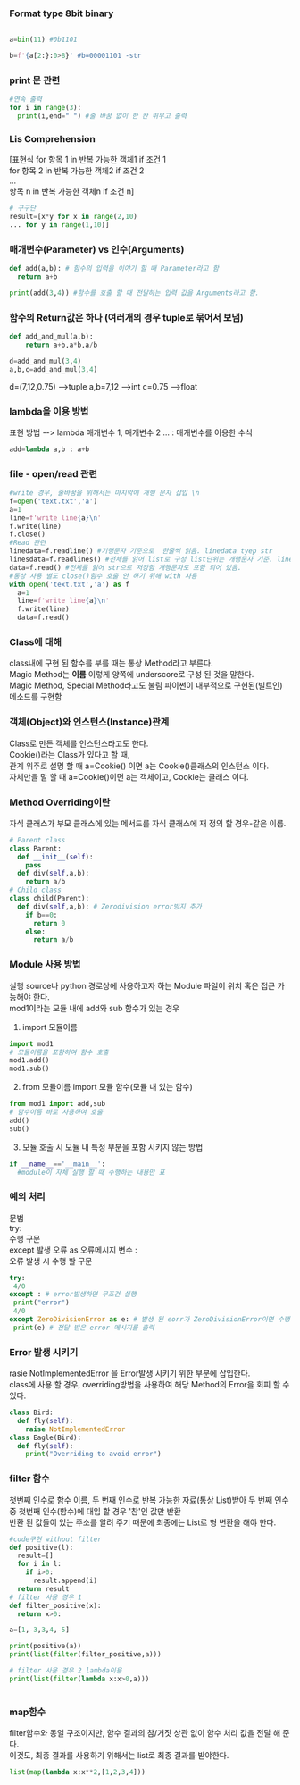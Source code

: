 ### Format type 8bit binary

```python

a=bin(11) #0b1101

b=f'{a[2:}:0>8}' #b=00001101 -str

```
### print 문 관련

```python
#연속 출력
for i in range(3):
  print(i,end=" ") #줄 바꿈 없이 한 칸 뛰우고 출력

```

### Lis Comprehension  
[표현식 for 항목 1 in 반복 가능한 객체1 if 조건 1  
        for 항목 2 in 반복 가능한 객체2 if 조건 2  
        ...  
        항목 n in 반복 가능한 객체n if 조건 n]  

```python
# 구구단
result=[x*y for x in range(2,10)
... for y in range(1,10)]
```

### 매개변수(Parameter) vs 인수(Arguments)

```python
def add(a,b): # 함수의 입력을 이야기 할 때 Parameter라고 함
  return a+b

print(add(3,4)) #함수를 호출 할 때 전달하는 입력 값을 Arguments라고 함.
```
### 함수의 Return값은 하나 (여러개의 경우 tuple로 묶어서 보냄)

```python
def add_and_mul(a,b):
    return a+b,a*b,a/b

d=add_and_mul(3,4)
a,b,c=add_and_mul(3,4)
```
d=(7,12,0.75) -->tuple
a,b=7,12 -->int
c=0.75 -->float

### lambda을 이용 방법
표현 방법 --> lambda 매개변수 1, 매개변수 2 ... : 매개변수를 이용한 수식
```python
add=lambda a,b : a+b
```
### file - open/read 관련
```python
#write 경우, 줄바꿈을 위해서는 마지막에 개행 문자 삽입 \n
f=open('text.txt','a')
a=1
line=f'write line{a}\n'
f.write(line)
f.close()
#Read 관련
linedata=f.readline() #기행문자 기준으로  한줄씩 읽음. linedata tyep str
linesdata=f.readlines() #전체를 읽어 list로 구성 list단위는 개행문자 기준. linesdata tyep list
data=f.read() #전체를 읽어 str으로 저장함 개행문자도 포함 되어 있음.
#통상 사용 별도 close()함수 호출 안 하기 위해 with 사용
with open('text.txt','a') as f
  a=1
  line=f'write line{a}\n'
  f.write(line)
  data=f.read()
```
### Class에 대해
class내에 구현 된 함수를 부를 때는 통상 Method라고 부른다.  
Magic Method는 __이름__ 이렇게 양쪽에 underscore로 구성 된 것을 말한다.  
Magic Method, Special Method라고도 불림 파이썬이 내부적으로 구현된(빌트인) 메소드를 구현함

### 객체(Object)와 인스턴스(Instance)관계
Class로 만든 객체를 인스턴스라고도 한다.  
Cookie()라는 Class가 있다고 할 때,  
관계 위주로 설명 할 때 a=Cookie() 이면 a는 Cookie()클래스의 인스턴스 이다.  
자체만을 말 할 때 a=Cookie()이면 a는 객체이고, Cookie는 클래스 이다.

### Method Overriding이란
자식 클래스가 부모 클래스에 있는 메서드를 자식 클래스에 재 정의 할 경우-같은 이름.
```python
# Parent class
class Parent:
  def __init__(self):
    pass
  def div(self,a,b):
    return a/b
# Child class
class child(Parent):
  def div(self,a,b): # Zerodivision error방지 추가
    if b==0:
      return 0
    else:
      return a/b
```

### Module 사용 방법
실행 source나 python 경로상에 사용하고자 하는 Module 파일이 위치 혹은 접근 가능해야 한다.  
mod1이라는 모듈 내에 add와 sub 함수가 있는 경우  
1. import 모듈이름  
```python
import mod1
# 모둘이름을 포함하여 함수 호출
mod1.add() 
mod1.sub()
```
2. from 모듈이름 import 모듈 함수(모듈 내 있는 함수)  
```python
from mod1 import add,sub
# 함수이름 바로 사용하여 호출
add() 
sub()
```

3. 모듈 호출 시 모듈 내 특정 부분을 포함 시키지 않는 방법
```python
if __name__=='__main__':
  #module이 자체 실행 할 때 수행하는 내용만 표
```
### 예외 처리
문법  
try:  
 수행 구문  
except 발생 오류 as 오류메시지 변수 :  
 오류 발생 시 수행 할 구문  

 ```python
try:
  4/0
except : # error발생하면 무조건 실행
  print("error")
  4/0
except ZeroDivisionError as e: # 발생 된 eorr가 ZeroDivisionError이면 수행
  print(e) # 전달 받은 error 메시지를 출력
```
### Error 발생 시키기
rasie NotImplementedError 을 Error발생 시키기 위한 부분에 삽입한다.  
class에 사용 할 경우, overriding방법을 사용하여 해당 Method의 Error을 회피 할 수 있다.
```python
class Bird:
  def fly(self):
    raise NotImplementedError
class Eagle(Bird):
  def fly(self):
    print("Overriding to avoid error")
```
### filter 함수
첫번째 인수로 함수 이름, 두 번째 인수로 반복 가능한 자료(통상 List)받아 두 번째 인수 중 첫번째 인수(함수)에 대입 할 경우 '참'인 값만 반환  
반환 된 값들이 있는 주소를 알려 주기 때문에 최종에는 List로 형 변환을 해야 한다.
```python
#code구현 without filter
def positive(l):
  result=[]
  for i in l:
    if i>0:
      result.append(i)
  return result
# filter 사용 경우 1
def filter_positive(x):
  return x>0:

a=[1,-3,3,4,-5]

print(positive(a))
print(list(filter(filter_positive,a)))

# filter 사용 경우 2 lambda이용
print(list(filter(lambda x:x>0,a)))
  
```
### map함수
filter함수와 동일 구조이지만, 함수 결과의 참/거짓 상관 없이 함수 처리 값을 전달 해 준다.  
이것도, 최종 결과를 사용하기 위해서는 list로 최종 결과를 받야한다.
```python
list(map(lambda x:x**2,[1,2,3,4]))
```
